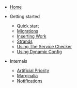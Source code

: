 * [Home](/)

* Getting started

  * [Quick start](quickstart.md)
  * [Migrations](migrations.md)
  * [Inserting Work](insert-work.md)
  * [Strands](strands.md)
  * [Using The Service Checker](service-checker.md)
  * [Using Dynamic Config](dynamic-config.md)

* Internals

  * [Artificial Priority](artifical-priority.md)
  * [Marginalia](marginalia.md)
  * [Notifications](notifications.md)
